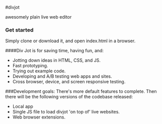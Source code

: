 #divjot

awesomely plain live web editor

### Get started
Simply clone or download it, and open index.html in a browser.

####Div Jot is for saving time, having fun, and:  
- Jotting down ideas in HTML, CSS, and JS.
- Fast prototyping.
- Trying out example code.
- Developing and A/B testing web apps and sites.
- Cross browser, device, and screen responsive testing.
 
###Development goals:
There's more default features to complete.
Then there will be the following versions of the codebase released:
- Local app
- Single JS file to load divjot 'on top of' live websites.
- Web browser extensions.

